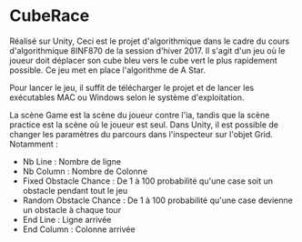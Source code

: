 # CubeRace

Réalisé sur Unity,
Ceci est le projet d'algorithmique dans le cadre du cours d'algorithmique 8INF870 de la session d'hiver 2017.
Il s'agit d'un jeu où le joueur doit déplacer son cube bleu vers le cube vert le plus rapidement possible.
Ce jeu met en place l'algorithme de A Star.

Pour lancer le jeu, il suffit de télécharger le projet et de lancer les exécutables MAC ou Windows selon le système d'exploitation.

La scène Game est la scène du joueur contre l'ia, tandis que la scène practice est la scène où le joueur est seul.
Dans Unity, il est possible de changer les paramètres du parcours dans l'inspecteur sur l'objet Grid. Notamment :
- Nb Line : Nombre de ligne
- Nb Column : Nombre de Colonne
- Fixed Obstacle Chance : De 1 à 100 probabilité qu'une case soit un obstacle pendant tout le jeu
- Random Obstacle Chance : De 1 à 100 probabilité qu'une case devienne un obstacle à chaque tour
- End Line : Ligne arrivée
- End Column : Colonne arrivée
